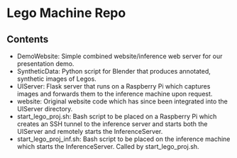 # Lego Machine Repo

## Contents
- DemoWebsite: Simple combined website/inference web server for our presentation demo.
- SyntheticData: Python script for Blender that produces annotated, synthetic images of Legos.
- UIServer: Flask server that runs on a Raspberry Pi which captures images and forwards them to the inference machine upon request.
- website: Original website code which has since been integrated into the UIServer directory.
- start_lego_proj.sh: Bash script to be placed on a Raspberry Pi which creates an SSH tunnel to the inference server and starts both the UIServer and remotely starts the InferenceServer.
- start_lego_proj_inf.sh: Bash script to be placed on the inference machine which starts the InferenceServer. Called by start_lego_proj.sh.